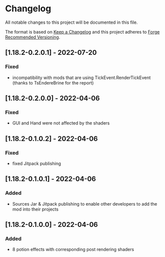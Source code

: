 # Changelog
All notable changes to this project will be documented in this file.

The format is based on [Keep a Changelog](http://keepachangelog.com/en/1.0.0/) and this project adheres to [Forge Recommended Versioning](https://mcforge.readthedocs.io/en/latest/conventions/versioning/).

## [1.18.2-0.2.0.1] - 2022-07-20
### Fixed
- incompatibility with mods that are using TickEvent.RenderTickEvent (thanks to TsEndereBrine for the report)

## [1.18.2-0.2.0.0] - 2022-04-06
### Fixed
- GUI and Hand were not affected by the shaders

## [1.18.2-0.1.0.2] - 2022-04-06
### Fixed
- fixed Jitpack publishing

## [1.18.2-0.1.0.1] - 2022-04-06
### Added
- Sources Jar & Jitpack publishing to enable other developers to add the mod into their projects

## [1.18.2-0.1.0.0] - 2022-04-06
### Added
- 8 potion effects with corresponding post rendering shaders

